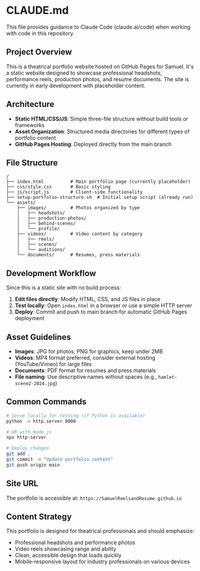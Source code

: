 # CLAUDE.md

This file provides guidance to Claude Code (claude.ai/code) when working with code in this repository.

## Project Overview

This is a theatrical portfolio website hosted on GitHub Pages for Samuel. It's a static website designed to showcase professional headshots, performance reels, production photos, and resume documents. The site is currently in early development with placeholder content.

## Architecture

- **Static HTML/CSS/JS**: Simple three-file structure without build tools or frameworks
- **Asset Organization**: Structured media directories for different types of portfolio content
- **GitHub Pages Hosting**: Deployed directly from the main branch

## File Structure

```
/
├── index.html          # Main portfolio page (currently placeholder)
├── css/style.css       # Basic styling
├── js/script.js        # Client-side functionality
├── setup-portfolio-structure.sh  # Initial setup script (already run)
└── assets/
    ├── images/         # Photos organized by type
    │   ├── headshots/
    │   ├── production-photos/
    │   ├── behind-scenes/
    │   └── profile/
    ├── videos/         # Video content by category
    │   ├── reels/
    │   ├── scenes/
    │   └── auditions/
    └── documents/      # Resumes, press materials
```

## Development Workflow

Since this is a static site with no build process:

1. **Edit files directly**: Modify HTML, CSS, and JS files in place
2. **Test locally**: Open `index.html` in a browser or use a simple HTTP server
3. **Deploy**: Commit and push to main branch for automatic GitHub Pages deployment

## Asset Guidelines

- **Images**: JPG for photos, PNG for graphics, keep under 2MB
- **Videos**: MP4 format preferred, consider external hosting (YouTube/Vimeo) for large files
- **Documents**: PDF format for resumes and press materials
- **File naming**: Use descriptive names without spaces (e.g., `hamlet-scene2-2024.jpg`)

## Common Commands

```bash
# Serve locally for testing (if Python is available)
python -m http.server 8000

# OR with Node.js
npx http-server

# Deploy changes
git add .
git commit -m "Update portfolio content"
git push origin main
```

## Site URL

The portfolio is accessible at: `https://SamuelReelsandResume.github.io`

## Content Strategy

This portfolio is designed for theatrical professionals and should emphasize:
- Professional headshots and performance photos
- Video reels showcasing range and ability  
- Clean, accessible design that loads quickly
- Mobile-responsive layout for industry professionals on various devices